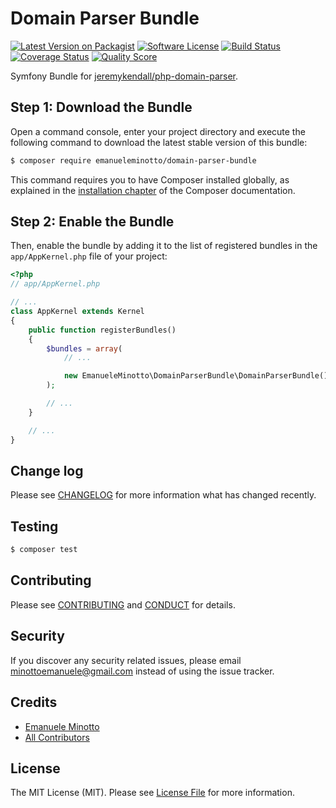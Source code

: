 # Domain Parser Bundle

[![Latest Version on Packagist][ico-version]][link-packagist]
[![Software License][ico-license]](LICENSE.md)
[![Build Status][ico-travis]][link-travis]
[![Coverage Status][ico-scrutinizer]][link-scrutinizer]
[![Quality Score][ico-code-quality]][link-code-quality]

Symfony Bundle for [jeremykendall/php-domain-parser](https://github.com/jeremykendall/php-domain-parser).

## Step 1: Download the Bundle

Open a command console, enter your project directory and execute the
following command to download the latest stable version of this bundle:

```bash
$ composer require emanueleminotto/domain-parser-bundle
```

This command requires you to have Composer installed globally, as explained
in the [installation chapter](https://getcomposer.org/doc/00-intro.md)
of the Composer documentation.

## Step 2: Enable the Bundle

Then, enable the bundle by adding it to the list of registered bundles
in the `app/AppKernel.php` file of your project:

```php
<?php
// app/AppKernel.php

// ...
class AppKernel extends Kernel
{
    public function registerBundles()
    {
        $bundles = array(
            // ...

            new EmanueleMinotto\DomainParserBundle\DomainParserBundle(),
        );

        // ...
    }

    // ...
}
```

## Change log

Please see [CHANGELOG](CHANGELOG.md) for more information what has changed recently.

## Testing

``` bash
$ composer test
```

## Contributing

Please see [CONTRIBUTING](CONTRIBUTING.md) and [CONDUCT](CONDUCT.md) for details.

## Security

If you discover any security related issues, please email minottoemanuele@gmail.com instead of using the issue tracker.

## Credits

- [Emanuele Minotto][link-author]
- [All Contributors][link-contributors]

## License

The MIT License (MIT). Please see [License File](LICENSE.md) for more information.

[ico-version]: https://img.shields.io/packagist/v/emanueleminotto/domain-parser-bundle.svg?style=flat-square
[ico-license]: https://img.shields.io/badge/license-MIT-brightgreen.svg?style=flat-square
[ico-travis]: https://img.shields.io/travis/EmanueleMinotto/DomainParserBundle/master.svg?style=flat-square
[ico-scrutinizer]: https://img.shields.io/scrutinizer/coverage/g/EmanueleMinotto/DomainParserBundle.svg?style=flat-square
[ico-code-quality]: https://img.shields.io/scrutinizer/g/EmanueleMinotto/DomainParserBundle.svg?style=flat-square

[link-packagist]: https://packagist.org/packages/emanueleminotto/domain-parser-bundle
[link-travis]: https://travis-ci.org/EmanueleMinotto/DomainParserBundle
[link-scrutinizer]: https://scrutinizer-ci.com/g/EmanueleMinotto/DomainParserBundle/code-structure
[link-code-quality]: https://scrutinizer-ci.com/g/EmanueleMinotto/DomainParserBundle
[link-author]: https://github.com/EmanueleMinotto
[link-contributors]: ../../contributors
